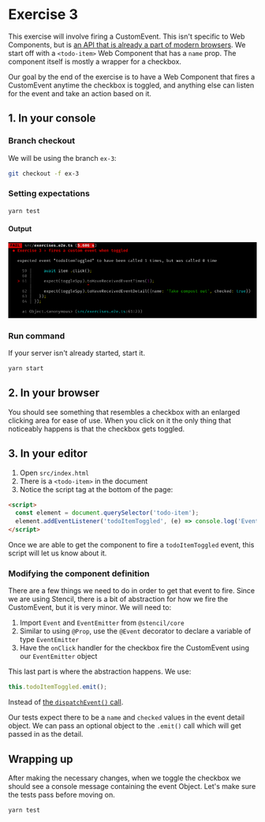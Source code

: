 # Exercise 3

This exercise will involve firing a CustomEvent. This isn't specific to Web Components, but is [an API that is already a part of modern browsers](https://developer.mozilla.org/en-US/docs/Web/API/CustomEvent/CustomEvent). We start off with a `<todo-item>` Web Component that has a `name` prop. The component itself is mostly a wrapper for a checkbox.

Our goal by the end of the exercise is to have a Web Component that fires a CustomEvent anytime the checkbox is toggled, and anything else can listen for the event and take an action based on it.

## 1. In your console

### Branch checkout

We will be using the branch `ex-3`:

```bash
git checkout -f ex-3
```

### Setting expectations

```bash
yarn test
```

#### Output

![Exercise 3 output](./ex_3_output.png)

### Run command

If your server isn't already started, start it.

```bash
yarn start
```

## 2. In your browser

You should see something that resembles a checkbox with an enlarged clicking area for ease of use. When you click on it the only thing that noticeably happens is that the checkbox gets toggled.

## 3. In your editor

1. Open `src/index.html`
1. There is a `<todo-item>` in the document
1. Notice the script tag at the bottom of the page:
  ```html
  <script>
    const element = document.querySelector('todo-item');
    element.addEventListener('todoItemToggled', (e) => console.log('Event handled: ', e))
  </script>
  ```

Once we are able to get the component to fire a `todoItemToggled` event, this script will let us know about it.

### Modifying the component definition

There are a few things we need to do in order to get that event to fire. Since we are using Stencil, there is a bit of abstraction for how we fire the CustomEvent, but it is very minor. We will need to:
1. Import `Event` and `EventEmitter` from `@stencil/core`
1. Similar to using `@Prop`, use the `@Event` decorator to declare a variable of type `EventEmitter`
1. Have the `onClick` handler for the checkbox fire the CustomEvent using our `EventEmitter` object

This last part is where the abstraction happens. We use:

```js
this.todoItemToggled.emit();
```

Instead of [the `dispatchEvent()` call](https://developer.mozilla.org/en-US/docs/Web/Events/Creating_and_triggering_events#creating_custom_events).

Our tests expect there to be a `name` and `checked` values in the event detail object. We can pass an optional object to the `.emit()` call which will get passed in as the detail.

## Wrapping up

After making the necessary changes, when we toggle the checkbox we should see a console message containing the event Object. Let's make sure the tests pass before moving on.

```bash
yarn test
```

